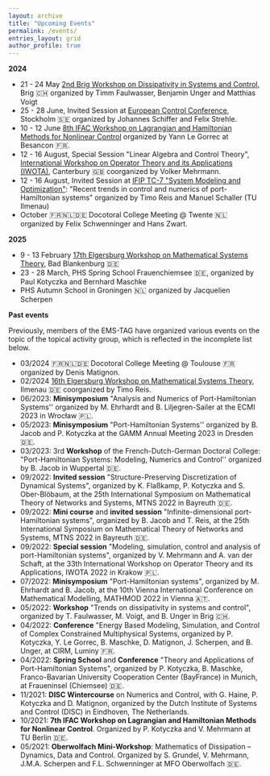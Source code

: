 ```yaml
---
layout: archive
title: "Upcoming Events"
permalink: /events/
entries_layout: grid
author_profile: true 
---
```



  
**2024**

- 21 - 24 May [2nd Brig Workshop on Dissipativity in Systems and Control](https://fernuni.ch/event/second-brig-workshop-on-dissipativity-in-systems-and-control), Brig :switzerland: organized by Timm Faulwasser, Benjamin Unger and Matthias Voigt
- 25 - 28 June, Invited Session at [European Control Conference](https://ecc24.euca-ecc.org), Stockholm :sweden: organized by Johannes Schiffer and Felix Strehle.
- 10 - 12 June [8th IFAC Workshop on Lagrangian and Hamiltonian Methods for Nonlinear Control](https://conferences.ifac-control.org/lhmnc24/) organized by Yann Le Gorrec at Besancon :fr:.
- 12 - 16 August, Special Session "Linear Algebra and Control Theory", [International Workshop on Operator Theory and its Applications (IWOTA)](https://www.lancaster.ac.uk/maths/iwotauk2021/), Canterbury :uk: coorganized by Volker Mehrmann.
- 12 - 16 August, Invited Session at [IFIP TC-7 "System Modeling and Optimization"](https://www.conferences.uni-hamburg.de/event/301/): "Recent trends in control and numerics of port-Hamiltonian systems" organized by Timo Reis and Manuel Schaller (TU Ilmenau)
- October :fr::netherlands::de: Docotoral College Meeting @ Twente :netherlands: organized by Felix Schwenninger and Hans Zwart.

**2025**

- 9 - 13 February [17th Elgersburg Workshop on Mathematical Systems Theory](https://www.tu-ilmenau.de/systpde/elgersburg-workshop), Bad Blankenburg :de:
- 23 - 28 March, PHS Spring School Frauenchiemsee :de:,  organized by Paul Kotyczka and Bernhard Maschke
- PHS Autumn School in Groningen 🇳🇱 organized by Jacquelien Scherpen


**Past events**

Previously, members of the EMS-TAG have organized various events on the topic of the topical activity group, which is reflected in the incomplete list below.

- 03/2024 :fr::netherlands::de: Docotoral College Meeting @ Toulouse :fr: organized by Denis Matignon.
- 02/2024 [16th Elgersburg Workshop on Mathematical Systems Theory](https://www.tu-ilmenau.de/systpde/elgersburg-workshop), Ilmenau :de: coorganized by Timo Reis.
- 06/2023: **Minisymposium** "Analysis and Numerics of Port-Hamiltonian Systems'' organized by M. Ehrhardt and B. Liljegren-Sailer at the ECMI 2023 in Wrocław :poland:.
- 05/2023:  **Minisymposium** "Port-Hamiltonian Systems'' organized by B. Jacob and  P. Kotyczka at the GAMM Annual Meeting 2023 in Dresden :de:.
- 03/2023: 3rd **Workshop** of the  French-Dutch-German Doctoral College: "Port-Hamiltonian Systems: Modeling, Numerics and Control'' organized by B.  Jacob in Wuppertal :de:.
- 09/2022: **Invited session** "Structure-Preserving Discretization of Dynamical Systems", organized by K. Flaßkamp, P. Kotyczka and S. Ober-Blöbaum,  at the 25th  International Symposium on Mathematical Theory of Networks and Systems, MTNS 2022 in Bayreuth :de:.
- 09/2022: **Mini course** and **invited session** "Infinite-dimensional port-Hamiltonian systems", organized by B. Jacob and T. Reis, at the 25th International Symposium on Mathematical Theory of Networks and Systems, MTNS 2022 in Bayreuth :de:.
- 09/2022: **Special session** "Modeling, simulation, control and analysis of port-Hamiltonian systems", organized by V. Mehrmann and A. van der Schaft, at the 33th International Workshop on Operator Theory and its Applications, IWOTA 2022 in Krakow :poland:.
- 07/2022: **Minisymposium**  "Port-Hamiltonian systems", organized by  M. Ehrhardt and B. Jacob,  at the 10th Vienna International Conference on Mathematical Modelling, MATHMOD 2022 in Vienna :austria:.
- 05/2022: **Workshop** "Trends on dissipativity in systems and control", organized by T. Faulwasser, M. Voigt, and B. Unger in Brig :switzerland:.
- 04/2022:  **Conference** "Energy Based Modeling, Simulation, and Control of Complex Constrained Multiphysical Systems, organized by P. Kotyczka, Y. Le Gorrec, B. Maschke, D. Matignon, J. Scherpen, and B. Unger, at CIRM, Luminy :fr:.
- 04/2022:  **Spring School** and **Conference** "Theory and Applications of Port-Hamiltonian Systems", organized by P. Kotyczka, B. Maschke, Franco-Bavarian University Cooperation Center (BayFrance) in Munich, at Fraueninsel (Chiemsee) :de:.
- 11/2021: **DISC Wintercourse** on Numerics and Control, with G. Haine, P. Kotyczka and D. Matignon, organized by the Dutch Institute of Systems and Control (DISC) in Eindhoven, The Netherlands.
- 10/2021:  **7th IFAC Workshop on Lagrangian and Hamiltonian Methods for Nonlinear Control**. Organized by P. Kotyczka and V. Mehrmann at TU Berlin :de:.
- 05/2021:  **Oberwolfach Mini-Workshop**: Mathematics of Dissipation – Dynamics, Data and Control. Organized by S. Grundel, V. Mehrmann, J.M.A. Scherpen and F.L. Schwenninger at MFO Oberwolfach :de:.


